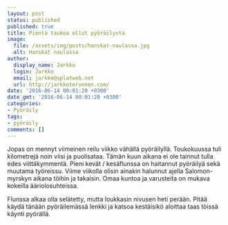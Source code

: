 ```yaml
---
layout: post
status: published
published: true
title: Pientä taukoa ollut pyöräilystä
image:
  file: /assets/img/posts/hanskat-naulassa.jpg
  alt: Hanskat naulassa
author:
  display_name: Jarkko
  login: Jarkko
  email: jarkko@splatweb.net
  url: http://jarkkotervonen.com/
date: '2016-06-14 00:01:20 +0300'
date_gmt: '2016-06-14 00:01:20 +0300'
categories:
- Pyöräily
tags:
- pyöräily
comments: []
---
```

Jopas on mennyt viimeinen reilu viikko vähällä pyöräilyllä. Toukokuussa tuli kilometrejä noin viisi ja puolisataa. Tämän kuun aikana ei ole tainnut tulla edes viittäkymmentä. Pieni kevät / kesäflunssa on haitannut pyöräilyä sekä muutama työreissu. Viime viikolla olisin ainakin halunnut ajella Salomon-myrskyn aikana töihin ja takaisin. Omaa kuntoa ja varusteita on mukava kokeilla ääriolosuhteissa.

Flunssa alkaa olla selätetty, mutta loukkasin nivusen heti perään. Pitää käydä tänään pyöräilemässä lenkki ja katsoa kestäisikö aloittaa taas töissä käynti pyörällä.
